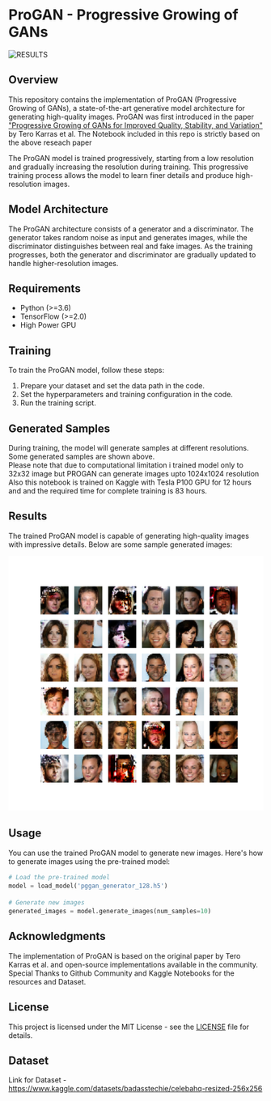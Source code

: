 # ProGAN - Progressive Growing of GANs

![RESULTS](celebHQ_interpolate.gif)

## Overview

This repository contains the implementation of ProGAN (Progressive Growing of GANs), a state-of-the-art generative model architecture for generating high-quality images. ProGAN was first introduced in the paper ["Progressive Growing of GANs for Improved Quality, Stability, and Variation"](https://arxiv.org/abs/1710.10196) by Tero Karras et al.
The Notebook included in this repo is strictly based on the above reseach paper

The ProGAN model is trained progressively, starting from a low resolution and gradually increasing the resolution during training. This progressive training process allows the model to learn finer details and produce high-resolution images.

## Model Architecture

The ProGAN architecture consists of a generator and a discriminator. The generator takes random noise as input and generates images, while the discriminator distinguishes between real and fake images. As the training progresses, both the generator and discriminator are gradually updated to handle higher-resolution images.

## Requirements

- Python (>=3.6)
- TensorFlow (>=2.0)
- High Power GPU

## Training

To train the ProGAN model, follow these steps:

1. Prepare your dataset and set the data path in the code.
2. Set the hyperparameters and training configuration in the code.
3. Run the training script.



## Generated Samples

During training, the model will generate samples at different resolutions. Some generated samples are shown above.<br>
Please note that due to computational limitation i trained model only to 32x32 image but PROGAN can generate images upto 1024x1024 resolution<br>
Also this notebook is trained on Kaggle with Tesla P100 GPU for 12 hours and and the required time for complete training is 83 hours.

## Results
The trained ProGAN model is capable of generating high-quality images with impressive details. Below are some sample generated images:

![Generated Samples 1](gen_images_32x32_fading_epoch_46.png)



## Usage

You can use the trained ProGAN model to generate new images. Here's how to generate images using the pre-trained model:

```python
# Load the pre-trained model
model = load_model('pggan_generator_128.h5')

# Generate new images
generated_images = model.generate_images(num_samples=10)
```

## Acknowledgments

The implementation of ProGAN is based on the original paper by Tero Karras et al. and open-source implementations available in the community.<br>
Special Thanks to Github Community and Kaggle Notebooks for the resources and Dataset.

## License

This project is licensed under the MIT License - see the [LICENSE](LICENSE) file for details.

## Dataset
Link for Dataset - https://www.kaggle.com/datasets/badasstechie/celebahq-resized-256x256

